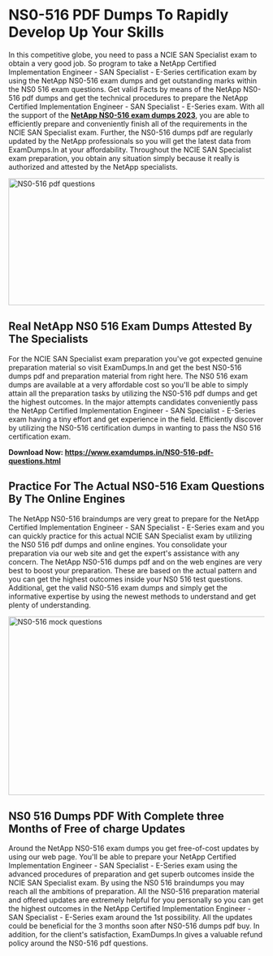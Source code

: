 <h1><strong>NS0-516 PDF Dumps To Rapidly Develop Up Your Skills</strong></h1>
<p>In this competitive globe, you need to pass a NCIE SAN Specialist exam to obtain a very good job. So program to take a NetApp Certified Implementation Engineer - SAN Specialist - E-Series certification exam by using the NetApp NS0-516 exam dumps and get outstanding marks within the NS0 516 exam questions. Get valid Facts by means of the NetApp NS0-516 pdf dumps and get the technical procedures to prepare the NetApp Certified Implementation Engineer - SAN Specialist - E-Series exam. With all the support of the <strong><a href="https://www.examdumps.in/NS0-516-pdf-questions.html">NetApp NS0-516 exam dumps 2023</a></strong>, you are able to efficiently prepare and conveniently finish all of the requirements in the NCIE SAN Specialist exam. Further, the NS0-516 dumps pdf are regularly updated by the NetApp professionals so you will get the latest data from ExamDumps.In at your affordability. Throughout the NCIE SAN Specialist exam preparation, you obtain any situation simply because it really is authorized and attested by the NetApp specialists.</p>
<p><img src="https://i.ibb.co/zxJwW90/Copy-of-Online-Classes-Twitter-header-post-Made-with-Poster-My-Wall-1.png" alt="NS0-516 pdf questions" width="750" height="250" /></p>
<h2><strong>Real NetApp NS0 516 Exam Dumps Attested By The Specialists</strong></h2>
<p>For the NCIE SAN Specialist exam preparation you've got expected genuine preparation material so visit ExamDumps.In and get the best NS0-516 dumps pdf and preparation material from right here. The NS0 516 exam dumps are available at a very affordable cost so you'll be able to simply attain all the preparation tasks by utilizing the NS0-516 pdf dumps and get the highest outcomes. In the major attempts candidates conveniently pass the NetApp Certified Implementation Engineer - SAN Specialist - E-Series exam having a tiny effort and get experience in the field. Efficiently discover by utilizing the NS0-516 certification dumps in wanting to pass the NS0 516 certification exam.</p>
<p><strong>Download Now:&nbsp;<a href="https://www.examdumps.in/NS0-516-pdf-questions.html">https://www.examdumps.in/NS0-516-pdf-questions.html</a></strong></p>
<h2><strong>Practice For The Actual NS0-516 Exam Questions By The Online Engines</strong></h2>
<p>The NetApp NS0-516 braindumps are very great to prepare for the NetApp Certified Implementation Engineer - SAN Specialist - E-Series exam and you can quickly practice for this actual NCIE SAN Specialist exam by utilizing the NS0 516 pdf dumps and online engines. You consolidate your preparation via our web site and get the expert's assistance with any concern. The NetApp NS0-516 dumps pdf and on the web engines are very best to boost your preparation. These are based on the actual pattern and you can get the highest outcomes inside your NS0 516 test questions. Additional, get the valid NS0-516 exam dumps and simply get the informative expertise by using the newest methods to understand and get plenty of understanding.</p>
<p><a href="https://www.examdumps.in/NS0-516-pdf-questions.html"><img src="https://i.ibb.co/QkNtdwY/Copy-of-Zoom-Online-Classes-Facebook-Share-Po-Made-with-Poster-My-Wall-1.jpg" alt="NS0-516 mock questions" width="670" height="352" /></a></p>
<h2><strong>NS0 516 Dumps PDF With Complete three Months of Free of charge Updates</strong></h2>
<p>Around the NetApp NS0-516 exam dumps you get free-of-cost updates by using our web page. You'll be able to prepare your NetApp Certified Implementation Engineer - SAN Specialist - E-Series exam using the advanced procedures of preparation and get superb outcomes inside the NCIE SAN Specialist exam. By using the NS0 516 braindumps you may reach all the ambitions of preparation. All the NS0-516 preparation material and offered updates are extremely helpful for you personally so you can get the highest outcomes in the NetApp Certified Implementation Engineer - SAN Specialist - E-Series exam around the 1st possibility. All the updates could be beneficial for the 3 months soon after NS0-516 dumps pdf buy. In addition, for the client's satisfaction, ExamDumps.In gives a valuable refund policy around the NS0-516 pdf questions.</p>
